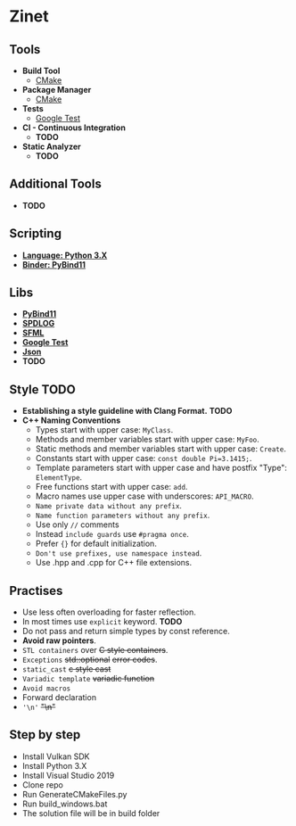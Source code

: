 
# Zinet

## Tools
+ **Build Tool**
  + [CMake](https://cmake.org/)
+ **Package Manager**
  + [CMake](https://cmake.org/)
+ **Tests**
  + [Google Test](https://github.com/google/googletest)
+ **CI - Continuous Integration**
  + **TODO**
+ **Static Analyzer**
  + **TODO**
  
## Additional Tools
+ **TODO**

## Scripting
+ [**Language: Python 3.X**](https://www.python.org/)
+ [**Binder: PyBind11**](https://github.com/pybind/pybind11)

## Libs
+ [**PyBind11**](https://github.com/pybind/pybind11)
+ [**SPDLOG**](https://github.com/gabime/spdlog)
+ [**SFML**](https://www.sfml-dev.org/)
+ [**Google Test**](https://github.com/google/googletest)
+ [**Json**](https://github.com/nlohmann/json)
+ **TODO**

## Style **TODO**
+ **Establishing a style guideline with Clang Format.** **TODO**
+ **C++ Naming Conventions**
  + Types start with upper case:  `MyClass`.
  + Methods and member variables start with upper case:  `MyFoo`.
  + Static methods and member variables start with upper case: `Create`.
  + Constants start with upper case:  `const double Pi=3.1415;`.
  + Template parameters start with upper case and have postfix "Type": `ElementType`.
  + Free functions start with upper case: `add`.
  + Macro names use upper case with underscores:  `API_MACRO`.
  + `Name private data without any prefix`.
  + `Name function parameters without any prefix`.
  + Use only `//` comments
  + Instead `include guards` use `#pragma once`. 
  + Prefer `{}` for default initialization.
  + `Don't use prefixes, use namespace instead`.
  + Use .hpp and .cpp for C++ file extensions.
  
## Practises
  + Use less often overloading for faster reflection.
  + In most times use `explicit` keyword. **TODO**
  + Do not pass and return simple types by const reference.
  + **Avoid raw pointers**.
  + `STL containers` over ~~C style containers~~.
  + `Exceptions` ~~std::optional~~ ~~error codes~~.
  + `static_cast` ~~c style cast~~
  + `Variadic template`  ~~variadic function~~
  + `Avoid macros`
  + Forward declaration
  + `'\n'` ~~"\n"~~

## Step by step
  + Install Vulkan SDK
  + Install Python 3.X
  + Install Visual Studio 2019
  + Clone repo
  + Run GenerateCMakeFiles.py
  + Run build_windows.bat
  + The solution file will be in build folder